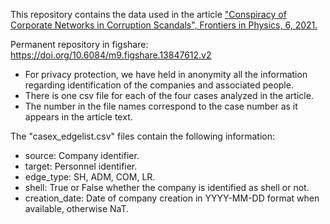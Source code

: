 This repository contains the data used in the article ["Conspiracy of Corporate Networks in Corruption Scandals", Frontiers in Physics, 6, 2021.](https://www.frontiersin.org/articles/10.3389/fphy.2021.667471/full)

Permanent repository in figshare: https://doi.org/10.6084/m9.figshare.13847612.v2

* For privacy protection, we have held in anonymity all the information regarding identification of the companies and associated people. 
* There is one csv file for each of the four cases analyzed in the article. 
* The number in the file names correspond to the case number as it appears in the article text.

The "casex_edgelist.csv" files contain the following information:
* source: Company identifier.
* target: Personnel identifier.
* edge_type: SH, ADM, COM, LR.
* shell: True or False whether the company is identified as shell or not.
* creation_date: Date of company creation in YYYY-MM-DD format when available, otherwise NaT.
